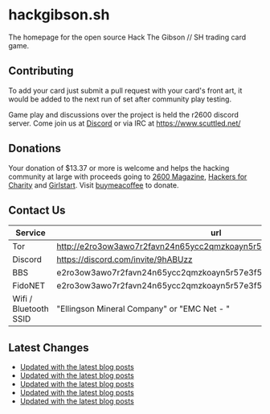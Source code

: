 # hackgibson.sh
The homepage for the open source Hack The Gibson // SH trading card game.


## Contributing

To add your card just submit a pull request with your card's front art, it would be added to the next run of set after community play testing.

Game play and discussions over the project is held the r2600 discord server. Come join us at [Discord](https://discord.com/invite/9hABUzz) or via IRC at https://www.scuttled.net/


## Donations

Your donation of $13.37 or more is welcome and helps the hacking community at large with proceeds going to [2600 Magazine](https://2600.com/), [Hackers for Charity](https://hackersforcharity.org) and [Girlstart](https://girlstart.org).  Visit [buymeacoffee](https://www.buymeacoffee.com/hackgibson.sh) to donate.


## Contact Us

Service | url
-|-
Tor | http://e2ro3ow3awo7r2favn24n65ycc2qmzkoayn5r57e3f56nvjwdcgg32ad.onion
Discord | https://discord.com/invite/9hABUzz
BBS | e2ro3ow3awo7r2favn24n65ycc2qmzkoayn5r57e3f56nvjwdcgg32ad.onion:23
FidoNET | e2ro3ow3awo7r2favn24n65ycc2qmzkoayn5r57e3f56nvjwdcgg32ad.onion:24554
Wifi / Bluetooth SSID | "Ellingson Mineral Company" or "EMC Net - <fidonet address>"

## Latest Changes
<!-- BLOG-POST-LIST:START -->
- [Updated with the latest blog posts](https://github.com/DFW2600/hackgibson.sh/commit/c304662696668294a5856c888a3393c9cbdc377a)
- [Updated with the latest blog posts](https://github.com/DFW2600/hackgibson.sh/commit/f44ef9055f0b42e9c30826eeb2a28d181b4b4c11)
- [Updated with the latest blog posts](https://github.com/DFW2600/hackgibson.sh/commit/83ad93124482bee5fabc0e65561efe92f314dd13)
- [Updated with the latest blog posts](https://github.com/DFW2600/hackgibson.sh/commit/cd2ccfa6f6040c0ebe03b9d654f700bfb99f0072)
- [Updated with the latest blog posts](https://github.com/DFW2600/hackgibson.sh/commit/fdf5a93efd3b4f6681ace4e4eb28f5cc301963ec)
<!-- BLOG-POST-LIST:END -->
